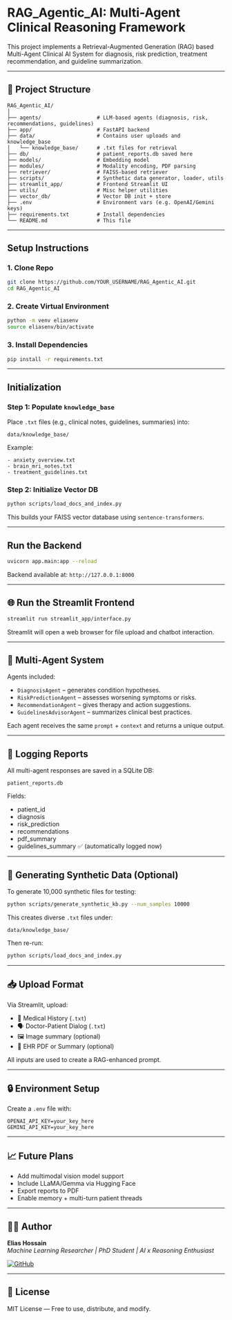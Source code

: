 
# RAG_Agentic_AI: Multi-Agent Clinical Reasoning Framework

This project implements a Retrieval-Augmented Generation (RAG) based Multi-Agent Clinical AI System for diagnosis, risk prediction, treatment recommendation, and guideline summarization.

---

## 📁 Project Structure

```
RAG_Agentic_AI/
│
├── agents/                  # LLM-based agents (diagnosis, risk, recommendations, guidelines)
├── app/                     # FastAPI backend
├── data/                    # Contains user uploads and knowledge_base
│   └── knowledge_base/      # .txt files for retrieval
├── db/                      # patient_reports.db saved here
├── models/                  # Embedding model
├── modules/                 # Modality encoding, PDF parsing
├── retriever/               # FAISS-based retriever
├── scripts/                 # Synthetic data generator, loader, utils
├── streamlit_app/           # Frontend Streamlit UI
├── utils/                   # Misc helper utilities
├── vector_db/               # Vector DB init + store
├── .env                     # Environment vars (e.g. OpenAI/Gemini keys)
├── requirements.txt         # Install dependencies
└── README.md                # This file
```

---

## Setup Instructions

### 1. Clone Repo

```bash
git clone https://github.com/YOUR_USERNAME/RAG_Agentic_AI.git
cd RAG_Agentic_AI
```

### 2. Create Virtual Environment

```bash
python -m venv eliasenv
source eliasenv/bin/activate
```

### 3. Install Dependencies

```bash
pip install -r requirements.txt
```

---

## Initialization

### Step 1: Populate `knowledge_base`

Place `.txt` files (e.g., clinical notes, guidelines, summaries) into:
```
data/knowledge_base/
```

Example:
```
- anxiety_overview.txt
- brain_mri_notes.txt
- treatment_guidelines.txt
```

### Step 2: Initialize Vector DB

```bash
python scripts/load_docs_and_index.py
```

This builds your FAISS vector database using `sentence-transformers`.

---

## Run the Backend

```bash
uvicorn app.main:app --reload
```

Backend available at: `http://127.0.0.1:8000`

---

## 🌐 Run the Streamlit Frontend

```bash
streamlit run streamlit_app/interface.py
```

Streamlit will open a web browser for file upload and chatbot interaction.

---

## 🤖 Multi-Agent System

Agents included:
- `DiagnosisAgent` – generates condition hypotheses.
- `RiskPredictionAgent` – assesses worsening symptoms or risks.
- `RecommendationAgent` – gives therapy and action suggestions.
- `GuidelinesAdvisorAgent` – summarizes clinical best practices.

Each agent receives the same `prompt` + `context` and returns a unique output.

---

## 📂 Logging Reports

All multi-agent responses are saved in a SQLite DB:

```
patient_reports.db
```

Fields:
- patient_id
- diagnosis
- risk_prediction
- recommendations
- pdf_summary
- guidelines_summary ✅ (automatically logged now)

---

## 🧪 Generating Synthetic Data (Optional)

To generate 10,000 synthetic files for testing:

```bash
python scripts/generate_synthetic_kb.py --num_samples 10000
```

This creates diverse `.txt` files under:
```
data/knowledge_base/
```

Then re-run:
```bash
python scripts/load_docs_and_index.py
```

---

## 📥 Upload Format

Via Streamlit, upload:
- 🧾 Medical History (`.txt`)
- 🗣️ Doctor-Patient Dialog (`.txt`)
- 🖼️ Image summary (optional)
- 📄 EHR PDF or Summary (optional)

All inputs are used to create a RAG-enhanced prompt.

---

## 🔒 Environment Setup

Create a `.env` file with:

```
OPENAI_API_KEY=your_key_here
GEMINI_API_KEY=your_key_here
```

---

## 📈 Future Plans

- Add multimodal vision model support
- Include LLaMA/Gemma via Hugging Face
- Export reports to PDF
- Enable memory + multi-turn patient threads

---

## 👨‍💼 Author

**Elias Hossain**  
_Machine Learning Researcher | PhD Student | AI x Reasoning Enthusiast_

[![GitHub](https://img.shields.io/badge/GitHub-EliasHossain001-blue?logo=github)](https://github.com/EliasHossain001)

---

## 📝 License

MIT License — Free to use, distribute, and modify.
